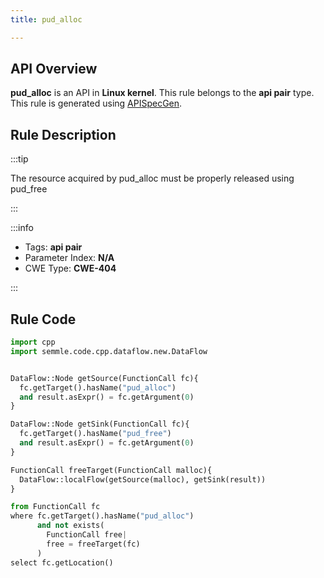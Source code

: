 ```yaml
---
title: pud_alloc

---
```



## API Overview
**pud_alloc** is an API in **Linux kernel**. This rule belongs to the **api pair** type. This rule is generated using [APISpecGen](../../tools/APISpecGen).
## Rule Description

:::tip

The resource acquired by pud_alloc must be properly released using pud_free

:::

:::info

- Tags: **api pair**
- Parameter Index: **N/A**
- CWE Type: **CWE-404**

:::

## Rule Code
```python
import cpp
import semmle.code.cpp.dataflow.new.DataFlow


DataFlow::Node getSource(FunctionCall fc){
  fc.getTarget().hasName("pud_alloc")
  and result.asExpr() = fc.getArgument(0)
}

DataFlow::Node getSink(FunctionCall fc){
  fc.getTarget().hasName("pud_free")
  and result.asExpr() = fc.getArgument(0)
}

FunctionCall freeTarget(FunctionCall malloc){
  DataFlow::localFlow(getSource(malloc), getSink(result))
}

from FunctionCall fc
where fc.getTarget().hasName("pud_alloc")
      and not exists(
        FunctionCall free| 
        free = freeTarget(fc)
      )
select fc.getLocation()

    
```